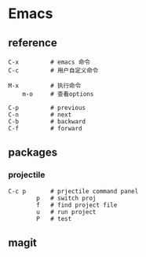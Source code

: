 # Emacs

## reference
```shell
C-x         # emacs 命令
C-c         # 用户自定义命令

M-x         # 执行命令
    m-o     # 查看options

C-p         # previous
C-n         # next
C-b         # backward
C-f         # forward
```

## packages

### projectile
```shell
C-c p       # prjectile command panel
        p   # switch proj
        f   # find project file
        u   # run project
        P   # test
```

## magit
```shell

```